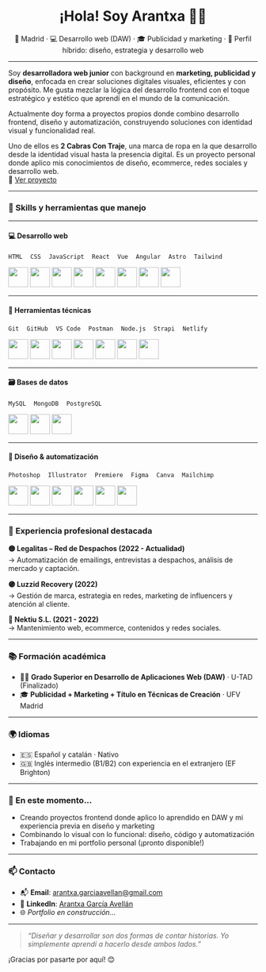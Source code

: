<h1 align="center">¡Hola! Soy Arantxa 👩‍💻</h1>
<p align="center">📍 Madrid · 💻 Desarrollo web (DAW) · 🎓 Publicidad y marketing · 🎯 Perfil híbrido: diseño, estrategia y desarrollo web</p>

---

Soy **desarrolladora web junior** con background en **marketing, publicidad y diseño**, enfocada en crear soluciones digitales visuales, eficientes y con propósito. Me gusta mezclar la lógica del desarrollo frontend con el toque estratégico y estético que aprendí en el mundo de la comunicación.

Actualmente doy forma a proyectos propios donde combino desarrollo frontend, diseño y automatización, construyendo soluciones con identidad visual y funcionalidad real.  

Uno de ellos es **2 Cabras Con Traje**, una marca de ropa en la que desarrollo desde la identidad visual hasta la presencia digital. Es un proyecto personal donde aplico mis conocimientos de diseño, ecommerce, redes sociales y desarrollo web.  
🔗 [Ver proyecto](https://www.2cabrascontraje.com/inicio)

---

### 🧠 Skills y herramientas que manejo

---

#### 💻 Desarrollo web

`HTML` &nbsp;&nbsp; `CSS` &nbsp;&nbsp; `JavaScript` &nbsp;&nbsp; `React` &nbsp;&nbsp; `Vue` &nbsp;&nbsp; `Angular` &nbsp;&nbsp; `Astro` &nbsp;&nbsp; `Tailwind`

<p align="left">
  <img src="https://cdn.jsdelivr.net/gh/devicons/devicon/icons/html5/html5-original.svg" width="40"/>
  <img src="https://cdn.jsdelivr.net/gh/devicons/devicon/icons/css3/css3-original.svg" width="40"/>
  <img src="https://cdn.jsdelivr.net/gh/devicons/devicon/icons/javascript/javascript-original.svg" width="40"/>
  <img src="https://cdn.jsdelivr.net/gh/devicons/devicon/icons/react/react-original.svg" width="40"/>
  <img src="https://cdn.jsdelivr.net/gh/devicons/devicon/icons/vuejs/vuejs-original.svg" width="40"/>
  <img src="https://cdn.jsdelivr.net/gh/devicons/devicon/icons/angularjs/angularjs-original.svg" width="40"/>
  <img src="https://cdn.jsdelivr.net/gh/devicons/devicon/icons/astro/astro-original.svg" width="40"/>
  <img src="https://img.icons8.com/color/48/tailwind_css.png" width="40"/>
</p>

---

#### 🧰 Herramientas técnicas

`Git` &nbsp;&nbsp; `GitHub` &nbsp;&nbsp; `VS Code` &nbsp;&nbsp; `Postman` &nbsp;&nbsp; `Node.js` &nbsp;&nbsp; `Strapi` &nbsp;&nbsp; `Netlify`

<p align="left">
  <img src="https://cdn.jsdelivr.net/gh/devicons/devicon/icons/git/git-original.svg" width="40"/>
  <img src="https://cdn.jsdelivr.net/gh/devicons/devicon/icons/github/github-original.svg" width="40"/>
  <img src="https://cdn.jsdelivr.net/gh/devicons/devicon/icons/vscode/vscode-original.svg" width="40"/>
  <img src="https://cdn.jsdelivr.net/gh/devicons/devicon/icons/postman/postman-original.svg" width="40"/>
  <img src="https://cdn.jsdelivr.net/gh/devicons/devicon/icons/nodejs/nodejs-original.svg" width="40"/>
  <img src="https://cdn.worldvectorlogo.com/logos/strapi-2.svg" width="40"/>
  <img src="https://cdn.jsdelivr.net/gh/devicons/devicon/icons/netlify/netlify-original.svg" width="40"/>
</p>

---

#### 🗃️ Bases de datos

`MySQL` &nbsp;&nbsp; `MongoDB` &nbsp;&nbsp; `PostgreSQL`

<p align="left">
  <img src="https://cdn.jsdelivr.net/gh/devicons/devicon/icons/mysql/mysql-original.svg" width="40"/>
  <img src="https://cdn.jsdelivr.net/gh/devicons/devicon/icons/mongodb/mongodb-original.svg" width="40"/>
  <img src="https://cdn.jsdelivr.net/gh/devicons/devicon/icons/postgresql/postgresql-original.svg" width="40"/>
</p>

---

#### 🧩 Diseño & automatización

`Photoshop` &nbsp;&nbsp; `Illustrator` &nbsp;&nbsp; `Premiere` &nbsp;&nbsp; `Figma` &nbsp;&nbsp; `Canva` &nbsp;&nbsp; `Mailchimp`

<p align="left">
  <img src="https://cdn.jsdelivr.net/gh/devicons/devicon/icons/photoshop/photoshop-plain.svg" width="40"/>
  <img src="https://cdn.jsdelivr.net/gh/devicons/devicon/icons/illustrator/illustrator-plain.svg" width="40"/>
  <img src="https://cdn.jsdelivr.net/gh/devicons/devicon/icons/premierepro/premierepro-plain.svg" width="40"/>
  <img src="https://cdn.jsdelivr.net/gh/devicons/devicon/icons/figma/figma-original.svg" width="40"/>
  <img src="https://public.canva.site/logo/media/dfb96cc174513093cd6ed61489ccb750.svg" width="40"/>
  <img src="https://play-lh.googleusercontent.com/IBV0NyRdxyNlCgyWnbeZs3rkPYfNXlPJ4-rF0ok3Biox_N-GjLtMZ7Qub5HTmVZiWjg" width="40"/>
</p>

---

### 💼 Experiencia profesional destacada

**🟡 Legalitas – Red de Despachos (2022 - Actualidad)**  
→ Automatización de emailings, entrevistas a despachos, análisis de mercado y captación.

**🟣 Luzzid Recovery (2022)**  
→ Gestión de marca, estrategia en redes, marketing de influencers y atención al cliente.

**🔵 Nektiu S.L. (2021 - 2022)**  
→ Mantenimiento web, ecommerce, contenidos y redes sociales.

---

### 📚 Formación académica

- 👨‍💻 **Grado Superior en Desarrollo de Aplicaciones Web (DAW)** · U-TAD (Finalizado)  
- 🎓 **Publicidad + Marketing + Título en Técnicas de Creación** · UFV Madrid

---

### 🌍 Idiomas

- 🇪🇸 Español y catalán · Nativo  
- 🇬🇧 Inglés intermedio (B1/B2) con experiencia en el extranjero (EF Brighton)

---

### 📌 En este momento...

- Creando proyectos frontend donde aplico lo aprendido en DAW y mi experiencia previa en diseño y marketing  
- Combinando lo visual con lo funcional: diseño, código y automatización  
- Trabajando en mi portfolio personal (¡pronto disponible!)

---

### 📫 Contacto

- 📬 **Email**: [arantxa.garciaavellan@gmail.com](mailto:arantxa.garciaavellan@gmail.com)  
- 💼 **LinkedIn**: [Arantxa García Avellán](https://www.linkedin.com/in/arantzazu-garc%C3%ADa-avell%C3%A1n-b84b2a173/)  
- 🌐 *Portfolio en construcción...*

---

> _“Diseñar y desarrollar son dos formas de contar historias. Yo simplemente aprendí a hacerlo desde ambos lados.”_

¡Gracias por pasarte por aquí! 😊




